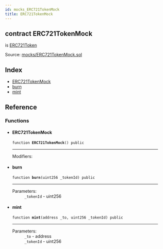 ```yaml
---
id: mocks_ERC721TokenMock
title: ERC721TokenMock
---
```


<div class="contract-doc"><div class="contract"><h2 class="contract-header"><span class="contract-kind">contract</span> ERC721TokenMock</h2><p class="base-contracts"><span>is</span> <a href="token_ERC721_ERC721Token.html">ERC721Token</a></p><div class="source">Source: <a href="https://github.com/OpenZeppelin/zeppelin-solidity/blob/v1.7.0/contracts/mocks/ERC721TokenMock.sol" target="_blank">mocks/ERC721TokenMock.sol</a></div></div><div class="index"><h2>Index</h2><ul><li><a href="mocks_ERC721TokenMock.html#ERC721TokenMock">ERC721TokenMock</a></li><li><a href="mocks_ERC721TokenMock.html#burn">burn</a></li><li><a href="mocks_ERC721TokenMock.html#mint">mint</a></li></ul></div><div class="reference"><h2>Reference</h2><div class="functions"><h3>Functions</h3><ul><li><div class="item function"><span id="ERC721TokenMock" class="anchor-marker"></span><h4 class="name">ERC721TokenMock</h4><div class="body"><code class="signature">function <strong>ERC721TokenMock</strong><span>() </span><span>public </span></code><hr/><dl><dt><span class="label-modifiers">Modifiers:</span></dt><dd></dd></dl></div></div></li><li><div class="item function"><span id="burn" class="anchor-marker"></span><h4 class="name">burn</h4><div class="body"><code class="signature">function <strong>burn</strong><span>(uint256 _tokenId) </span><span>public </span></code><hr/><dl><dt><span class="label-parameters">Parameters:</span></dt><dd><div><code>_tokenId</code> - uint256</div></dd></dl></div></div></li><li><div class="item function"><span id="mint" class="anchor-marker"></span><h4 class="name">mint</h4><div class="body"><code class="signature">function <strong>mint</strong><span>(address _to, uint256 _tokenId) </span><span>public </span></code><hr/><dl><dt><span class="label-parameters">Parameters:</span></dt><dd><div><code>_to</code> - address</div><div><code>_tokenId</code> - uint256</div></dd></dl></div></div></li></ul></div></div></div>
